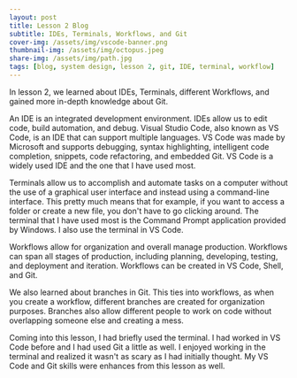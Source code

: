 ```yaml
---
layout: post
title: Lesson 2 Blog
subtitle: IDEs, Terminals, Workflows, and Git
cover-img: /assets/img/vscode-banner.png
thumbnail-img: /assets/img/octopus.jpeg
share-img: /assets/img/path.jpg
tags: [blog, system design, lesson 2, git, IDE, terminal, workflow]
---
```


In lesson 2, we learned about IDEs, Terminals, different Workflows, and gained more in-depth knowledge about Git.

An IDE is an integrated development environment. IDEs allow us to edit code, build automation, and debug. Visual Studio Code, also known as VS Code, is an IDE that can support multiple languages. VS Code was made by Microsoft and supports debugging, syntax highlighting, intelligent code completion, snippets, code refactoring, and embedded Git. VS Code is a widely used IDE and the one that I have used most.

Terminals allow us to accomplish and automate tasks on a computer without the use of a graphical user interface and instead using a command-line interface. This pretty much means that for example, if you want to access a folder or create a new file, you don't have to go clicking around. The terminal that I have used most is the Command Prompt application provided by Windows. I also use the terminal in VS Code. 

Workflows allow for organization and overall manage production. Workflows can span all stages of production, including planning, developing, testing, and deployment and iteration. Workflows can be created in VS Code, Shell, and Git. 

We also learned about branches in Git. This ties into workflows, as when you create a workflow, different branches are created for organization purposes. Branches also allow different people to work on code without overlapping someone else and creating a mess. 

Coming into this lesson, I had briefly used the terminal. I had worked in VS Code before and I had used Git a little as well. I enjoyed working in the terminal and realized it wasn't as scary as I had initially thought. My VS Code and Git skills were enhances from this lesson as well.